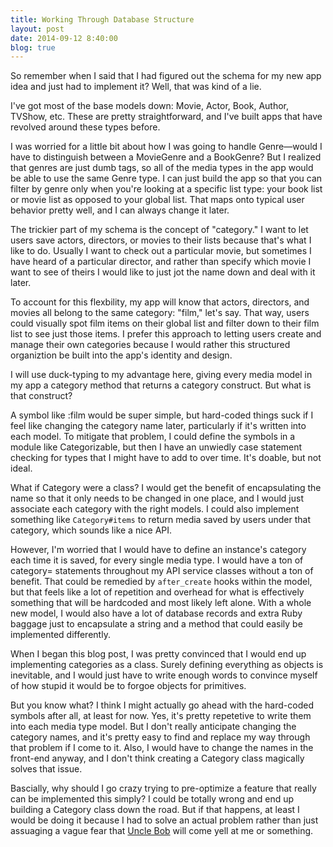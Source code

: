 ```yaml
---
title: Working Through Database Structure
layout: post
date: 2014-09-12 8:40:00
blog: true
---
```


So remember when I said that I had figured out the schema for my new app idea and just had to implement it? Well, that was kind of a lie.

I've got most of the base models down: Movie, Actor, Book, Author, TVShow, etc. These are pretty straightforward, and I've built apps that have revolved around these types before.

I was worried for a little bit about how I was going to handle Genre—would I have to distinguish between a MovieGenre and a BookGenre? But I realized that genres are just dumb tags, so all of the media types in the app would be able to use the same Genre type. I can just build the app so that you can filter by genre only when you're looking at a specific list type: your book list or movie list as opposed to your global list. That maps onto typical user behavior pretty well, and I can always change it later.

The trickier part of my schema is the concept of "category." I want to let users save actors, directors, or movies to their lists because that's what I like to do. Usually I want to check out a particular movie, but sometimes I have heard of a particular director, and rather than specify which movie I want to see of theirs I would like to just jot the name down and deal with it later.

To account for this flexbility, my app will know that actors, directors, and movies all belong to the same category: "film," let's say. That way, users could visually spot film items on their global list and filter down to their film list to see just those items. I prefer this approach to letting users create and manage their own categories because I would rather this structured organiztion be built into the app's identity and design.

I will use duck-typing to my advantage here, giving every media model in my app a category method that returns a category construct. But what is that construct?

A symbol like :film would be super simple, but hard-coded things suck if I feel like changing the category name later, particularly if it's written into each model. To mitigate that problem, I could define the symbols in a module like Categorizable, but then I have an unwiedly case statement checking for types that I might have to add to over time. It's doable, but not ideal.

What if Category were a class? I would get the benefit of encapsulating the name so that it only needs to be changed in one place, and I would just associate each category with the right models. I could also implement something like ```Category#items``` to return media saved by users under that category, which sounds like a nice API.

However, I'm worried that I would have to define an instance's category each time it is saved, for every single media type. I would have a ton of category= statements throughout my API service classes without a ton of benefit. That could be remedied by ```after_create``` hooks within the model, but that feels like a lot of repetition and overhead for what is effectively something that will be hardcoded and most likely left alone. With a whole new model, I would also have a lot of database records and extra Ruby baggage just to encapsulate a string and a method that could easily be implemented differently.

When I began this blog post, I was pretty convinced that I would end up implementing categories as a class. Surely defining everything as objects is inevitable, and I would just have to write enough words to convince myself of how stupid it would be to forgoe objects for primitives.

But you know what? I think I might actually go ahead with the hard-coded symbols after all, at least for now. Yes, it's pretty repetetive to write them into each media type model. But I don't really anticipate changing the category names, and it's pretty easy to find and replace my way through that problem if I come to it. Also, I would have to change the names in the front-end anyway, and I don't think creating a Category class magically solves that issue.

Bascially, why should I go crazy trying to pre-optimize a feature that really can be implemented this simply? I could be totally wrong and end up building a Category class down the road. But if that happens, at least I would be doing it because I had to solve an actual problem rather than just assuaging a vague fear that [Uncle Bob](http://en.wikipedia.org/wiki/Robert_Cecil_Martin) will come yell at me or something.

